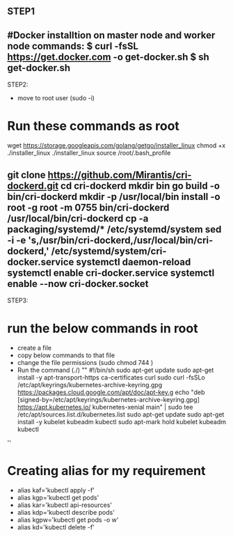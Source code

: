 STEP1
---
#Docker installtion on master node and worker node
commands:
$ curl -fsSL https://get.docker.com -o get-docker.sh
$ sh get-docker.sh
---
STEP2:
* move to root user (sudo -i)
# Run these commands as root
wget https://storage.googleapis.com/golang/getgo/installer_linux
chmod +x ./installer_linux
./installer_linux
source /root/.bash_profile

git clone https://github.com/Mirantis/cri-dockerd.git
cd cri-dockerd
mkdir bin
go build -o bin/cri-dockerd
mkdir -p /usr/local/bin
install -o root -g root -m 0755 bin/cri-dockerd /usr/local/bin/cri-dockerd
cp -a packaging/systemd/* /etc/systemd/system
sed -i -e 's,/usr/bin/cri-dockerd,/usr/local/bin/cri-dockerd,' /etc/systemd/system/cri-docker.service
systemctl daemon-reload
systemctl enable cri-docker.service
systemctl enable --now cri-docker.socket
---
STEP3:
# run the below commands in root
* create a file 
* copy below commands to that file
* change the file permissions (sudo chmod 744 <file name>)
* Run the command (./<file name>)
""
#!/bin/sh
sudo apt-get update
sudo apt-get install -y apt-transport-https ca-certificates curl
sudo curl -fsSLo /etc/apt/keyrings/kubernetes-archive-keyring.gpg https://packages.cloud.google.com/apt/doc/apt-key.g
echo "deb [signed-by=/etc/apt/keyrings/kubernetes-archive-keyring.gpg] https://apt.kubernetes.io/ kubernetes-xenial main" | sudo tee /etc/apt/sources.list.d/kubernetes.list
sudo apt-get update
sudo apt-get install -y kubelet kubeadm kubectl
sudo apt-mark hold kubelet kubeadm kubectl

''
# Creating alias for my requirement
* alias kaf='kubectl apply -f'
* alias kgp='kubectl get pods'
* alias kar='kubectl api-resources'
* alias kdp='kubectl describe pods'
* alias kgpw='kubectl get pods -o w'
* alias kd='kubectl delete -f'

